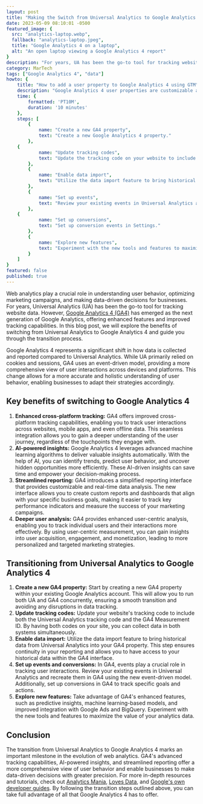 ```yaml
---
layout: post
title: "Making the Switch from Universal Analytics to Google Analytics 4"
date: 2023-05-09 08:10:01 -0500
featured_image: {
  src: "analytics-laptop.webp",
  fallback: "analytics-laptop.jpeg",
  title: "Google Analytics 4 on a laptop",
  alt: "An open laptop viewing a Google Analytics 4 report"
}
description: "For years, UA has been the go-to tool for tracking website data. However, GA4 has emerged as the next generation of Google Analytics."
category: MarTech
tags: ["Google Analytics 4", "data"]
howto: {
	title: "How to add a user property to Google Analytics 4 using GTM",
	description: "Google Analytics 4 user properties are customizable attributes that describe groups of your users.",
	time: {
		formatted: 'PT10M',
		duration: '10 minutes'
	},
	steps: [
		{
			name: "Create a new GA4 property",
			text: "Create a new Google Analytics 4 property."
		},
    {
			name: "Update tracking codes",
			text: "Update the tracking code on your website to include the new GA4 snippet and your measurement ID."
		},
		{
			name: "Enable data import",
			text: "Utilize the data import feature to bring historical data from Universal Analytics into your GA4 property."
		},
		{
			name: "Set up events",
			text: "Review your existing events in Universal Analytics and recreate them in GA4 using the new event-driven model."
		},
    {
			name: "Set up conversions",
			text: "Set up conversion events in Settings."
		},
		{
			name: "Explore new features",
			text: "Experiment with the new tools and features to maximize the value of your analytics data."
		}
	]
}
featured: false
published: true
---
```


Web analytics play a crucial role in understanding user behavior, optimizing marketing campaigns, and making data-driven decisions for businesses. For years, Universal Analytics (UA) has been the go-to tool for tracking website data. However, [Google Analytics 4 (GA4)](https://marketingplatform.google.com/about/analytics/) has emerged as the next generation of Google Analytics, offering enhanced features and improved tracking capabilities. In this blog post, we will explore the benefits of switching from Universal Analytics to Google Analytics 4 and guide you through the transition process.

Google Analytics 4 represents a significant shift in how data is collected and reported compared to Universal Analytics. While UA primarily relied on cookies and sessions, GA4 uses an event-driven model, providing a more comprehensive view of user interactions across devices and platforms. This change allows for a more accurate and holistic understanding of user behavior, enabling businesses to adapt their strategies accordingly.

## Key benefits of switching to Google Analytics 4

1. **Enhanced cross-platform tracking:** GA4 offers improved cross-platform tracking capabilities, enabling you to track user interactions across websites, mobile apps, and even offline data. This seamless integration allows you to gain a deeper understanding of the user journey, regardless of the touchpoints they engage with.
2. **AI-powered insights:** Google Analytics 4 leverages advanced machine learning algorithms to deliver valuable insights automatically. With the help of AI, you can identify trends, predict user behavior, and uncover hidden opportunities more efficiently. These AI-driven insights can save time and empower your decision-making process.
3. **Streamlined reporting:** GA4 introduces a simplified reporting interface that provides customizable and real-time data analysis. The new interface allows you to create custom reports and dashboards that align with your specific business goals, making it easier to track key performance indicators and measure the success of your marketing campaigns.
4. **Deeper user analysis:** GA4 provides enhanced user-centric analysis, enabling you to track individual users and their interactions more effectively. By using user-centric measurement, you can gain insights into user acquisition, engagement, and monetization, leading to more personalized and targeted marketing strategies.

## Transitioning from Universal Analytics to Google Analytics 4

1. **Create a new GA4 property:** Start by creating a new GA4 property within your existing Google Analytics account. This will allow you to run both UA and GA4 concurrently, ensuring a smooth transition and avoiding any disruptions in data tracking.
2. **Update tracking codes:** Update your website's tracking code to include both the Universal Analytics tracking code and the GA4 Measurement ID. By having both codes on your site, you can collect data in both systems simultaneously.
3. **Enable data import:** Utilize the data import feature to bring historical data from Universal Analytics into your GA4 property. This step ensures continuity in your reporting and allows you to have access to your historical data within the GA4 interface.
4. **Set up events and conversions:** In GA4, events play a crucial role in tracking user interactions. Review your existing events in Universal Analytics and recreate them in GA4 using the new event-driven model. Additionally, set up conversions in GA4 to track specific goals and actions.
5. **Explore new features:** Take advantage of GA4's enhanced features, such as predictive insights, machine learning-based models, and improved integration with Google Ads and BigQuery. Experiment with the new tools and features to maximize the value of your analytics data.

## Conclusion

The transition from Universal Analytics to Google Analytics 4 marks an important milestone in the evolution of web analytics. GA4's advanced tracking capabilities, AI-powered insights, and streamlined reporting offer a more comprehensive view of user behavior and enable businesses to make data-driven decisions with greater precision. For more in-depth resources and tutorials, check out [Analytics Mania](https://www.analyticsmania.com/blog/), [Loves Data](https://www.lovesdata.com/blog-welcome), and [Google's own developer guides](https://developers.google.com/analytics/devguides/collection/ga4). By following the transition steps outlined above, you can take full advantage of all that Google Analytics 4 has to offer.
